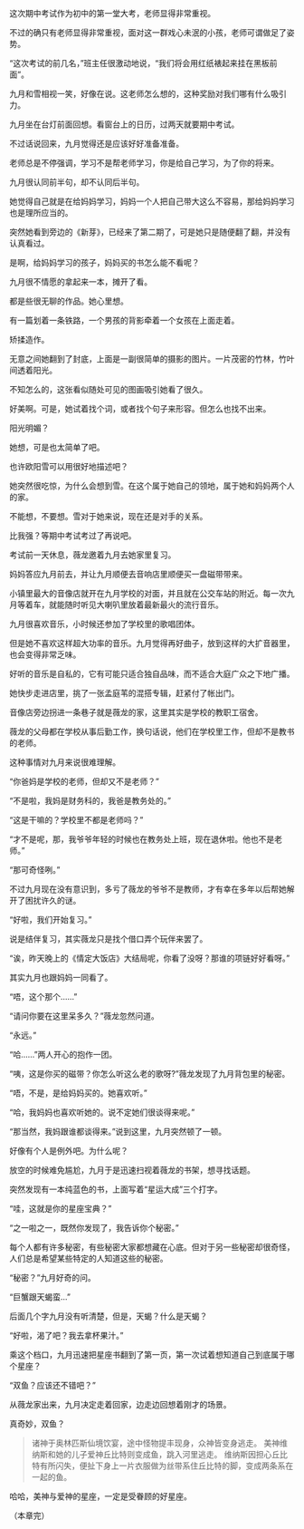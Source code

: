 这次期中考试作为初中的第一堂大考，老师显得非常重视。

不过的确只有老师显得非常重视，面对这一群戏心未泯的小孩，老师可谓做足了姿势。

“这次考试的前几名，”班主任很激动地说，“我们将会用红纸裱起来挂在黑板前面”。

九月和雪相视一笑，好像在说。这老师怎么想的，这种奖励对我们哪有什么吸引力。

九月坐在台灯前面回想。看窗台上的日历，过两天就要期中考试。

不过话说回来，九月觉得还是应该好好准备准备。

老师总是不停强调，学习不是帮老师学习，你是给自己学习，为了你的将来。

九月很认同前半句，却不认同后半句。

她觉得自己就是在给妈妈学习，妈妈一个人把自己带大这么不容易，那给妈妈学习也是理所应当的。

突然她看到旁边的《新芽》，已经来了第二期了，可是她只是随便翻了翻，并没有认真看过。

是啊，给妈妈学习的孩子，妈妈买的书怎么能不看呢？

九月很不情愿的拿起来一本，摊开了看。

都是些很无聊的作品。她心里想。

有一篇划着一条铁路，一个男孩的背影牵着一个女孩在上面走着。

矫揉造作。

无意之间她翻到了封底，上面是一副很简单的摄影的图片。一片茂密的竹林，竹叶间透着阳光。

不知怎么的，这张看似随处可见的图画吸引她看了很久。

好美啊。可是，她试着找个词，或者找个句子来形容。但怎么也找不出来。

阳光明媚？

她想，可是也太简单了吧。

也许欧阳雪可以用很好地描述吧？

她突然很吃惊，为什么会想到雪。在这个属于她自己的领地，属于她和妈妈两个人的家。

不能想，不要想。雪对于她来说，现在还是对手的关系。

比我强？等期中考试考过了再说吧。


考试前一天休息，薇龙邀着九月去她家里复习。

妈妈答应九月前去，并让九月顺便去音响店里顺便买一盘磁带带来。

小镇里最大的音像店就开在九月学校的对面，并且就在公交车站的附近。每一次九月等着车，就能随时听见大喇叭里放着最新最火的流行音乐。

九月很喜欢音乐，小时候还参加了学校里的歌唱团体。

但是她不喜欢这样超大功率的音乐。九月觉得再好曲子，放到这样的大扩音器里，也会变得非常乏味。

好听的音乐是自私的，它有可能只适合独自品味，而不适合大庭广众之下地广播。

她快步走进店里，挑了一张孟庭苇的混搭专辑，赶紧付了帐出门。

音像店旁边拐进一条巷子就是薇龙的家，这里其实是学校的教职工宿舍。

薇龙的父母都在学校从事后勤工作，换句话说，他们在学校里工作，但却不是教书的老师。

这种事情对九月来说很难理解。

“你爸妈是学校的老师，但却又不是老师？”

“不是啦，我妈是财务科的，我爸是教务处的。”

“这是干嘛的？学校里不都是老师吗？”

“才不是呢，那，我爷爷年轻的时候也在教务处上班，现在退休啦。他也不是老师。”

“那可奇怪咧。”

不过九月现在没有意识到，多亏了薇龙的爷爷不是教师，才有幸在多年以后帮她解开了困扰许久的谜。

“好啦，我们开始复习。”

说是结伴复习，其实薇龙只是找个借口弄个玩伴来罢了。

“诶，昨天晚上的《情定大饭店》大结局呢，你看了没呀？那谁的项链好好看呀。”

其实九月也跟妈妈一同看了。

“唔，这个那个……”

“请问你要在这里呆多久？”薇龙忽然问道。

“永远。”

“哈……”两人开心的抱作一团。

“咦，这是你买的磁带？你怎么听这么老的歌呀?”薇龙发现了九月背包里的秘密。

“唔，不是，是给妈妈买的。她喜欢听。”

“哈，我妈妈也喜欢听她的。说不定她们很谈得来呢。”

“那当然，我妈跟谁都谈得来。”说到这里，九月突然顿了一顿。

好像有个人是例外吧。为什么呢？

放空的时候难免尴尬，九月于是迅速扫视着薇龙的书架，想寻找话题。

突然发现有一本纯蓝色的书，上面写着“星运大成”三个打字。

“哇，这就是你的星座宝典？”

“之一啦之一，既然你发现了，我告诉你个秘密。”

每个人都有许多秘密，有些秘密大家都想藏在心底。但对于另一些秘密却很奇怪，人们总是希望某些特定的人知道这些的秘密。

“秘密？”九月好奇的问。

“巨蟹跟天蝎蛮…”

后面几个字九月没有听清楚，但是，天蝎？什么是天蝎？

“好啦，渴了吧？我去拿杯果汁。”

乘这个档口，九月迅速把星座书翻到了第一页，第一次试着想知道自己到底属于哪个星座？

“双鱼？应该还不错吧？”

从薇龙家出来，九月决定走着回家，边走边回想着刚才的场景。

真奇妙，双鱼？

> 诸神于奥林匹斯仙境饮宴，途中怪物提丰现身，众神皆变身逃走。
> 美神维纳斯和她的儿子爱神丘比特则变成鱼，跳入河里逃走。
> 维纳斯因担心丘比特有所闪失，便扯下身上一片衣服做为丝带系住丘比特的脚，变成两条系在一起的鱼。

哈哈，美神与爱神的星座，一定是受眷顾的好星座。

（本章完）



